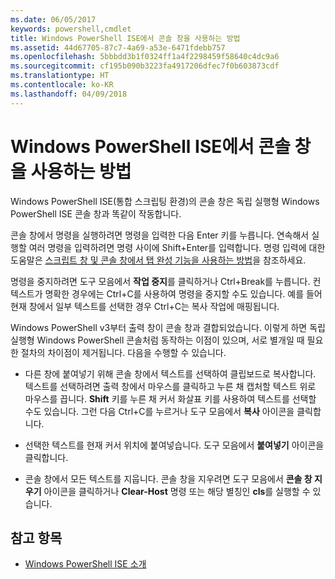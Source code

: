 ```yaml
---
ms.date: 06/05/2017
keywords: powershell,cmdlet
title: Windows PowerShell ISE에서 콘솔 창을 사용하는 방법
ms.assetid: 44d67705-87c7-4a69-a53e-6471fdebb757
ms.openlocfilehash: 5bbbdd3b1f0324ff1a4f2298459f58640c4dc9a6
ms.sourcegitcommit: cf195b090b3223fa4917206dfec7f0b603873cdf
ms.translationtype: HT
ms.contentlocale: ko-KR
ms.lasthandoff: 04/09/2018
---
```

# <a name="how-to-use-the-console-pane-in-the-windows-powershell-ise"></a>Windows PowerShell ISE에서 콘솔 창을 사용하는 방법

Windows PowerShell ISE(통합 스크립팅 환경)의 콘솔 창은 독립 실행형 Windows PowerShell ISE 콘솔 창과 똑같이 작동합니다.

콘솔 창에서 명령을 실행하려면 명령을 입력한 다음 Enter 키를 누릅니다. 연속해서 실행할 여러 명령을 입력하려면 명령 사이에 Shift+Enter를 입력합니다. 명령 입력에 대한 도움말은 [스크립트 창 및 콘솔 창에서 탭 완성 기능을 사용하는 방법](How-to-Use-Tab-Completion-in-the-Script-Pane-and-Console-Pane.md)을 참조하세요.

명령을 중지하려면 도구 모음에서 **작업 중지**를 클릭하거나 Ctrl+Break를 누릅니다. 컨텍스트가 명확한 경우에는 Ctrl+C를 사용하여 명령을 중지할 수도 있습니다. 예를 들어 현재 창에서 일부 텍스트를 선택한 경우 Ctrl+C는 복사 작업에 매핑됩니다.

Windows PowerShell v3부터 출력 창이 콘솔 창과 결합되었습니다. 이렇게 하면 독립 실행형 Windows PowerShell 콘솔처럼 동작하는 이점이 있으며, 서로 별개일 때 필요한 절차의 차이점이 제거됩니다. 다음을 수행할 수 있습니다.

- 다른 창에 붙여넣기 위해 콘솔 창에서 텍스트를 선택하여 클립보드로 복사합니다. 텍스트를 선택하려면 출력 창에서 마우스를 클릭하고 누른 채 캡처할 텍스트 위로 마우스를 끕니다. **Shift** 키를 누른 채 커서 화살표 키를 사용하여 텍스트를 선택할 수도 있습니다. 그런 다음 Ctrl+C를 누르거나 도구 모음에서 **복사** 아이콘을 클릭합니다.

- 선택한 텍스트를 현재 커서 위치에 붙여넣습니다. 도구 모음에서 **붙여넣기** 아이콘을 클릭합니다.

- 콘솔 창에서 모든 텍스트를 지웁니다. 콘솔 창을 지우려면 도구 모음에서 **콘솔 창 지우기** 아이콘을 클릭하거나 **Clear-Host** 명령 또는 해당 별칭인 **cls**를 실행할 수 있습니다.

## <a name="see-also"></a>참고 항목

- [Windows PowerShell ISE 소개](Introducing-the-Windows-PowerShell-ISE.md)